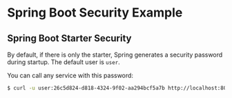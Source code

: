 # Spring Boot Security Example

## Spring Boot Starter Security

By default, if there is only the starter, Spring generates a security password during startup. The default user is `user`.

You can call any service with this password:

```bash
$ curl -u user:26c5d824-d818-4324-9f02-aa294bcf5a7b http://localhost:8080/hello
```
